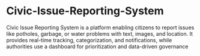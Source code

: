 # Civic-Issue-Reporting-System
Civic Issue Reporting System is a platform enabling citizens to report issues like potholes, garbage, or water problems with text, images, and location. It provides real-time tracking, categorization, and notifications, while authorities use a dashboard for prioritization and data-driven governance

